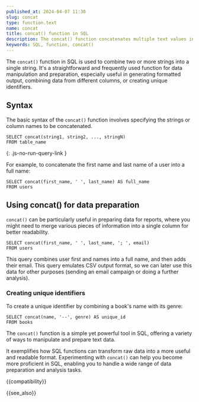 ```yaml
---
published_at: 2024-04-07 11:30
slug: concat
type: function.text
name: concat
title: concat() function in SQL
description: The concat() function concatenates multiple text values into one.
keywords: SQL, function, concat()
---
```


The `concat()` function in SQL is used to combine two or more strings into a single string. It's a straightforward and frequently used function for data manipulation and preparation, especially useful in generating formatted output, combining data from different columns, or creating unique identifiers.

## Syntax

The basic syntax of the `concat()` function involves specifying the strings or column names to be concatenated.

~~~pgsql
SELECT concat(string1, string2, ..., stringN)
FROM table_name
~~~
{: .js-no-run-query-link }

For example, to concatenate the first name and last name of a user into a full name:

~~~pgsql
SELECT concat(first_name, ' ', last_name) AS full_name
FROM users
~~~

## Using concat() for data preparation

`concat()` can be particularly useful in preparing data for reports, where you might need to merge various pieces of information into a single column for better readability.

~~~pgsql
SELECT concat(first_name, ' ', last_name, '; ', email)
FROM users
~~~

This query combines user first and names into a full name, and then adds their email. This query emulates CSV output format, so we can later use this data for other purposes (sending an email campaign or doing a further analysis).

### Creating unique identifiers

To create a unique identifier by combining a book's name with its genre:

~~~pgsql
SELECT concat(name, '--', genre) AS unique_id
FROM books
~~~

The `concat()` function is a simple yet powerful tool in SQL, offering a variety of ways to manipulate and prepare text data.

It exemplifies how SQL functions can transform raw data into a more useful and readable format. Experimenting with `concat()` can help you become more proficient in SQL, enabling you to handle a wide range of data preparation and analysis tasks.

{{compatibility}}

{{see_also}}
